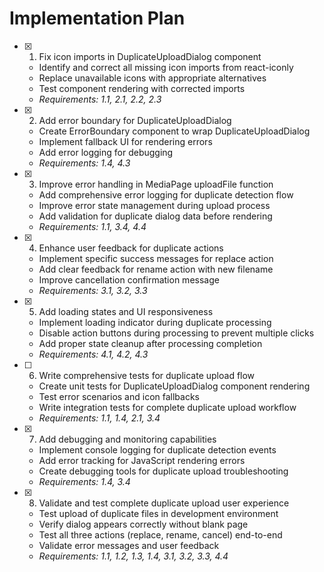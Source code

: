 # Implementation Plan

- [x] 1. Fix icon imports in DuplicateUploadDialog component
  - Identify and correct all missing icon imports from react-iconly
  - Replace unavailable icons with appropriate alternatives
  - Test component rendering with corrected imports
  - _Requirements: 1.1, 2.1, 2.2, 2.3_

- [x] 2. Add error boundary for DuplicateUploadDialog
  - Create ErrorBoundary component to wrap DuplicateUploadDialog
  - Implement fallback UI for rendering errors
  - Add error logging for debugging
  - _Requirements: 1.4, 4.3_

- [x] 3. Improve error handling in MediaPage uploadFile function
  - Add comprehensive error logging for duplicate detection flow
  - Improve error state management during upload process
  - Add validation for duplicate dialog data before rendering
  - _Requirements: 1.1, 3.4, 4.4_

- [x] 4. Enhance user feedback for duplicate actions
  - Implement specific success messages for replace action
  - Add clear feedback for rename action with new filename
  - Improve cancellation confirmation message
  - _Requirements: 3.1, 3.2, 3.3_

- [x] 5. Add loading states and UI responsiveness
  - Implement loading indicator during duplicate processing
  - Disable action buttons during processing to prevent multiple clicks
  - Add proper state cleanup after processing completion
  - _Requirements: 4.1, 4.2, 4.3_

- [ ] 6. Write comprehensive tests for duplicate upload flow
  - Create unit tests for DuplicateUploadDialog component rendering
  - Test error scenarios and icon fallbacks
  - Write integration tests for complete duplicate upload workflow
  - _Requirements: 1.1, 1.4, 2.1, 3.4_

- [x] 7. Add debugging and monitoring capabilities
  - Implement console logging for duplicate detection events
  - Add error tracking for JavaScript rendering errors
  - Create debugging tools for duplicate upload troubleshooting
  - _Requirements: 1.4, 3.4_

- [x] 8. Validate and test complete duplicate upload user experience
  - Test upload of duplicate files in development environment
  - Verify dialog appears correctly without blank page
  - Test all three actions (replace, rename, cancel) end-to-end
  - Validate error messages and user feedback
  - _Requirements: 1.1, 1.2, 1.3, 1.4, 3.1, 3.2, 3.3, 4.4_